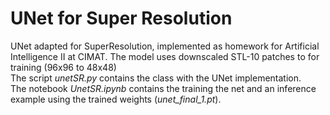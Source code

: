 # UNet for Super Resolution
UNet adapted for SuperResolution, implemented as homework for Artificial Intelligence II at CIMAT. The model uses downscaled STL-10 patches to for training (96x96 to 48x48) <br>
The script *unetSR.py* contains the class with the UNet implementation. <br>
The notebook *UnetSR.ipynb* contains the training the net and an inference example using the trained weights (*unet_final_1.pt*).
